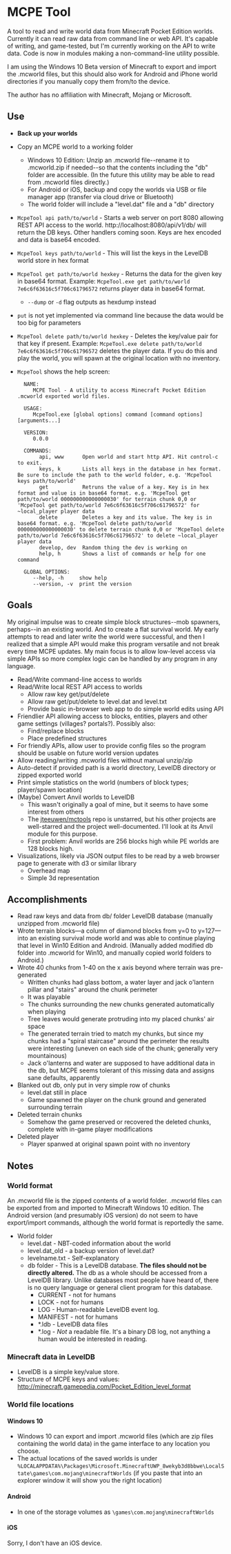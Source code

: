 # MCPE Tool

A tool to read and write world data from Minecraft Pocket Edition worlds.
Currently it can read raw data from command line or web API.
It's capable of writing, and game-tested, but I'm currently working on the API to write data.
Code is now in modules making a non-command-line utility possible.

I am using the Windows 10 Beta version of Minecraft to export and import the .mcworld files, but this should also work for Android and iPhone world directories if you manually copy them from/to the device.

The author has no affiliation with Minecraft, Mojang or Microsoft.

## Use

- **Back up your worlds**
- Copy an MCPE world to a working folder
	- Windows 10 Edition: Unzip an .mcworld file--rename it to .mcworld.zip if needed--so that the contents including the "db" folder are accessible. (In the future this utility may be able to read from .mcworld files directly.)
	- For Android or iOS, backup and copy the worlds via USB or file manager app (transfer via cloud drive or Bluetooth)
	- The world folder will include a "level.dat" file and a "db" directory

- `McpeTool api path/to/world` - Starts a web server on port 8080 allowing REST API access to the world. http://localhost:8080/api/v1/db/ will return the DB keys. Other handlers coming soon. Keys are hex encoded and data is base64 encoded.
- `McpeTool keys path/to/world` - This will list the keys in the LevelDB world store in hex format
- `McpeTool get path/to/world hexkey` - Returns the data for the given key in base64 format. Example: `McpeTool.exe get path/to/world 7e6c6f63616c5f706c61796572` returns player data in base64 format.
	- `--dump` or `-d` flag outputs as hexdump instead
- `put` is not yet implemented via command line because the data would be too big for parameters
- `McpeTool delete path/to/world hexkey` - Deletes the key/value pair for that key if present. Example: `McpeTool.exe delete path/to/world 7e6c6f63616c5f706c61796572` deletes the player data. If you do this and play the world, you will spawn at the original location with no inventory.
- `McpeTool` shows the help screen:

		NAME:
		   MCPE Tool - A utility to access Minecraft Pocket Edition .mcworld exported world files.

		USAGE:
		   McpeTool.exe [global options] command [command options] [arguments...]

		VERSION:
		   0.0.0

		COMMANDS:
			 api, www      Open world and start http API. Hit control-c to exit.
			 keys, k       Lists all keys in the database in hex format. Be sure to include the path to the world folder, e.g. 'McpeTool keys path/to/world'
			 get           Retruns the value of a key. Key is in hex format and value is in base64 format. e.g. 'McpeTool get path/to/world 000000000000000030' for terrain chunk 0,0 or 'McpeTool get path/to/world 7e6c6f63616c5f706c61796572' for ~local_player player data
			 delete        Deletes a key and its value. The key is in base64 format. e.g. 'McpeTool delete path/to/world 000000000000000030' to delete terrain chunk 0,0 or 'McpeTool delete path/to/world 7e6c6f63616c5f706c61796572' to delete ~local_player player data
			 develop, dev  Random thing the dev is working on
			 help, h       Shows a list of commands or help for one command

		GLOBAL OPTIONS:
		   --help, -h     show help
		   --version, -v  print the version

## Goals

My original impulse was to create simple block structures--mob spawners, perhaps--in an existing world.
And to create a flat survival world.
My early attempts to read and later write the world were successful, and then I realized that a simple API would make this program versatile and not break every time MCPE updates.
My main focus is to allow low-level access via simple APIs so more complex logic can be handled by any program in any language.

- Read/Write command-line access to worlds
- Read/Write local REST API access to worlds
	- Allow raw key get/put/delete
	- Allow raw get/put/delete to level.dat and level.txt
	- Provide basic in-browser web app to do simple world edits using API
- Friendlier API allowing access to blocks, entities, players and other game settings (villages? portals?). Possibly also:
	- Find/replace blocks
	- Place predefined structures
- For friendly APIs, allow user to provide config files so the program should be usable on future world version updates
- Allow reading/writing .mcworld files without manual unzip/zip
- Auto-detect if provided path is a world directory, LevelDB directory or zipped exported world
- Print simple statistics on the world (numbers of block types; player/spawn location)
- (Maybe) Convert Anvil worlds to LevelDB
    - This wasn't originally a goal of mine, but it seems to have some interest from others
    - The [jteeuwen/mctools](https://github.com/jteeuwen/mctools) repo is unstarred, but his other projects are well-starred and the project well-documented. I'll look at its Anvil module for this purpose.
	- First problem: Anvil worlds are 256 blocks high while PE worlds are 128 blocks high.
- Visualizations, likely via JSON output files to be read by a web browser page to generate with d3 or similar library
    - Overhead map
    - Simple 3d representation

## Accomplishments

- Read raw keys and data from db/ folder LevelDB database (manually unzipped from .mcworld file)
- Wrote terrain blocks—a column of diamond blocks from y=0 to y=127—into an existing survival mode world and was able to continue playing that level in Win10 Edition and Android. (Manually added modified db folder into .mcworld for Win10, and manually copied world folders to Android.)
- Wrote 40 chunks from 1-40 on the x axis beyond where terrain was pre-generated
	- Written chunks had glass bottom, a water layer and jack o'lantern pillar and "stairs" around the chunk perimeter
	- It was playable
	- The chunks surrounding the new chunks generated automatically when playing
	- Tree leaves would generate protruding into my placed chunks' air space
	- The generated terrain tried to match my chunks, but since my chunks had a "spiral staircase" around the perimeter the results were interesting (uneven on each side of the chunk; generally very mountainous)
	- Jack o'lanterns and water are supposed to have additional data in the db, but MCPE seems tolerant of this missing data and assigns sane defaults, apparently
- Blanked out db, only put in very simple row of chunks
	- level.dat still in place
	- Game spawned the player on the chunk ground and generated surrounding terrain
- Deleted terrain chunks
	- Somehow the game preserved or recovered the deleted chunks, complete with in-game player modifications
- Deleted player
	- Player spanwed at original spawn point with no inventory

## Notes

### World format

An .mcworld file is the zipped contents of a world folder. .mcworld files can be exported from and imported to Minecraft Windows 10 edition.
The Android version (and presumably iOS version) do not seem to have export/import commands, although the world format is reportedly the same.

- World folder
	- level.dat - NBT-coded information about the world
	- level.dat_old - a backup version of level.dat?
	- levelname.txt - Self-explanatory
	- db folder - This is a LevelDB database. **The files should not be directly altered.** The db as a whole should be accessed from a LevelDB library. Unlike databases most people have heard of, there is no query language or general client program for this database.
		- CURRENT - not for humans
		- LOCK - not for humans
		- LOG - Human-readable LevelDB event log.
		- MANIFEST - not for humans
		- *.ldb - LevelDB data files
		- *.log - *Not* a readable file. It's a binary DB log, not anything a human would be interested in reading.

### Minecraft data in LevelDB

- LevelDB is a simple key/value store.
- Structure of MCPE keys and values: http://minecraft.gamepedia.com/Pocket_Edition_level_format

### World file locations

#### Windows 10

- Windows 10 can export and import .mcworld files (which are zip files containing the world data) in the game interface to any location you choose.
- The actual locations of the saved worlds is under `%LOCALAPPDATA%\Packages\Microsoft.MinecraftUWP_8wekyb3d8bbwe\LocalState\games\com.mojang\minecraftWorlds` (if you paste that into an explorer window it will show you the right location)

#### Android

- In one of the storage volumes as `\games\com.mojang\minecraftWorlds`

#### iOS

Sorry, I don't have an iOS device.
